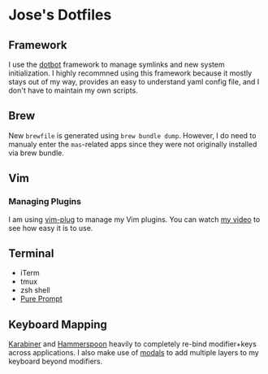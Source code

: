 # Jose's Dotfiles

## Framework

I use the [dotbot](https://github.com/anishathalye/dotbot) framework to manage symlinks and new system initialization. I highly recommned using this framework because it mostly stays out of my way, provides an easy to understand yaml config file, and I don't have to maintain my own scripts.

## Brew

New `brewfile` is generated using `brew bundle dump`. However, I do need to manualy enter the `mas`-related apps since they were not originally installed via brew bundle.

## Vim

### Managing Plugins

I am using [vim-plug](https://github.com/junegunn/vim-plug) to manage my Vim plugins. You can watch [my video](https://www.youtube.com/watch?v=gRxGH2HA2_8) to see how easy it is to use.

## Terminal

- iTerm
- tmux
- zsh shell
- [Pure Prompt](https://github.com/sindresorhus/pure)

## Keyboard Mapping

[Karabiner](https://karabiner-elements.pqrs.org/) and [Hammerspoon](https://www.hammerspoon.org/) heavily to completely re-bind modifier+keys across applications. I also make use of [modals](https://www.hammerspoon.org/docs/hs.hotkey.modal.html) to add multiple layers to my keyboard beyond modifiers.

